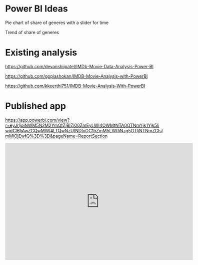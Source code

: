 
# Power BI Ideas

Pie chart of share of generes with a slider for time

Trend of share of generes



# Existing analysis

https://github.com/devanshiipatel/IMDb-Movie-Data-Analysis-Power-BI


https://github.com/gopiashokan/IMDB-Movie-Analysis-with-PowerBI

https://github.com/kkeerthi751/IMDB-Movie-Analysis-With-PowerBI


# Published app

https://app.powerbi.com/view?r=eyJrIjoiNWM5N2M2YmQtZjBlZi00ZmEyLWI4OWMtNTA0OTNmYjk1Yjk5IiwidCI6IjAwZGQwMWI4LTQwNzUtNDIxOC1hZmM5LWRiNzg5OTljNTNmZCIsImMiOjEwfQ%3D%3D&pageName=ReportSection

<iframe title="MovieFinder" width="600" height="373.5" src="https://app.powerbi.com/view?r=eyJrIjoiNWM5N2M2YmQtZjBlZi00ZmEyLWI4OWMtNTA0OTNmYjk1Yjk5IiwidCI6IjAwZGQwMWI4LTQwNzUtNDIxOC1hZmM5LWRiNzg5OTljNTNmZCIsImMiOjEwfQ%3D%3D&pageName=ReportSection" frameborder="0" allowFullScreen="true"></iframe>

